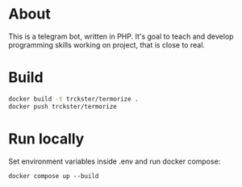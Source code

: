 # About

This is a telegram bot, written in PHP. It's goal to teach and
develop programming skills working on project, that is close to real.

# Build

```bash
docker build -t trckster/termorize .
docker push trckster/termorize
```

# Run locally

Set environment variables inside .env and run docker compose:

```shell
docker compose up --build
```
